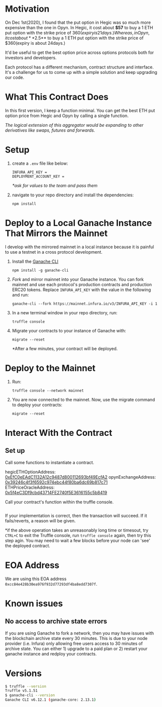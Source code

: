 # Motivation

On Dec 1st(2020), I found that the put option in Hegic was so much more expensive than the one in Opyn. In Hegic, it cost about **$57** to buy a 1 ETH put option with the strike price of $360(expiry is 21 days.) Whereas, in Opyn, it cost about **$2.5** to buy a 1 ETH put option with the strike price of $360(expiry is about 24days.)

It'd be useful to get the best option price across options protocols both for investors and developers.

Each protocol has a different mechanism, contract structure and interface. It's a challenge for us to come up with a simple solution and keep upgrading our code.

# What This Contract Does

In this first version, I keep a function minimal. You can get the best ETH put option price from Hegic and Opyn by calling a single function.

_The logical extension of this aggregator would be expanding to other derivatives like swaps, futures and forwards._

# Setup

1. create a `.env` file like below:

   ```
   INFURA_API_KEY =
   DEPLOYMENT_ACCOUNT_KEY =
   ```

   _\*ask for values to the team and pass them_

2. navigate to your repo directory and install the dependencies:

   ```
   npm install
   ```

# Deploy to a Local Ganache Instance That Mirrors the Mainnet

I develop with the mirrored mainnet in a local instance because it is painful to use a testnet in a cross protocol development.

1. Install the [Ganache CLI](https://github.com/trufflesuite/ganache-cli)

   ```
   npm install -g ganache-cli
   ```

2. _Fork_ and mirror mainnet into your Ganache instance.
   You can fork mainnet and use each protocol's production contracts and production ERC20 tokens.
   Replace `INFURA_API_KEY` with the value in the following and run:

   ```
   ganache-cli --fork https://mainnet.infura.io/v3/INFURA_API_KEY -i 1
   ```

3. In a new terminal window in your repo directory, run:

   ```
   truffle console
   ```

4. Migrate your contracts to your instance of Ganache with:

   ```
   migrate --reset
   ```

   \*After a few minutes, your contract will be deployed.

# Deploy to the Mainnet

1. Run:

   ```
   truffle console --network mainnet
   ```

2. You are now connected to the mainnet. Now, use the migrate command to deploy your contracts:

   ```
   migrate --reset
   ```

# Interact With the Contract

## Set up

Call some functions to instantiate a contract.

hegicETHOptionAddress: [0xEfC0eEAdC1132A12c9487d800112693bf49EcfA2](https://etherscan.io/address/0xefc0eeadc1132a12c9487d800112693bf49ecfa2)
opynExchangeAddress: [0x39246c4f3f6592c974ebc44f80ba6dc69b817c71](https://etherscan.io/address/0x39246c4f3f6592c974ebc44f80ba6dc69b817c71)
ETHPriceOracleAddress: [0x5f4eC3Df9cbd43714FE2740f5E3616155c5b8419](https://etherscan.io/address/0x5f4eC3Df9cbd43714FE2740f5E3616155c5b8419)

Call your contract's function within the truffle console.

```

```

If your implementation is correct, then the transaction will succeed. If it fails/reverts, a reason will be given.

\*if the above operation takes an unreasonably long time or timesout, try `CTRL+C` to exit the Truffle console, run `truffle console` again, then try this step agin. You may need to wait a few blocks before your node can 'see' the deployed contract.

# EOA Address

We are using this EOA address `0xcc84e428b30ea976f932d77293df4ba8edd7307f`.

# Known issues

## No access to archive state errors

If you are using Ganache to fork a network, then you may have issues with the blockchain archive state every 30 minutes. This is due to your node provider (i.e. Infura) only allowing free users access to 30 minutes of archive state. You can either 1) upgrade to a paid plan or 2) restart your ganache instance and redploy your contracts.

# Versions

```bash
$ truffle --version
Truffle v5.1.51
$ ganache-cli --version
Ganache CLI v6.12.1 (ganache-core: 2.13.1)
```
